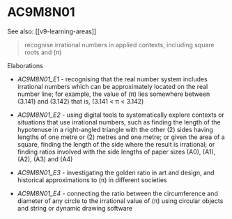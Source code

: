 
# AC9M8N01 

See also: [[v9-learning-areas]]

> recognise irrational numbers in applied contexts, including square roots and \(π\)

Elaborations


- _AC9M8N01_E1_ - recognising that the real number system includes irrational numbers which can be approximately located on the real number line; for example, the value of \(π\) lies somewhere between \(3.141\) and \(3.142\) that is, \(3.141 < π < 3.142\)

- _AC9M8N01_E2_ - using digital tools to systematically explore contexts or situations that use irrational numbers, such as finding the length of the hypotenuse in a right-angled triangle with the other \(2\) sides having lengths of one metre or \(2\) metres and one metre; or given the area of a square, finding the length of the side where the result is irrational; or finding ratios involved with the side lengths of paper sizes \(A0\), \(A1\), \(A2\), \(A3\) and \(A4\)

- _AC9M8N01_E3_ - investigating the golden ratio in art and design, and historical approximations to \(π\) in different societies

- _AC9M8N01_E4_ - connecting the ratio between the circumference and diameter of any circle to the irrational value of \(π\) using circular objects and string or dynamic drawing software
